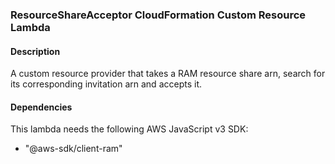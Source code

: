 ### ResourceShareAcceptor CloudFormation Custom Resource Lambda
#### Description
A custom resource provider that takes a RAM resource share arn, search for its corresponding invitation arn and accepts it.

#### Dependencies
This lambda needs the following AWS JavaScript v3 SDK:
- "@aws-sdk/client-ram"
